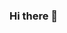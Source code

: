 ### Hi there 👋

<!--
**foxmeyson/foxmeyson** is a ✨ _special_ ✨ repository because its `README.md` (this file) appears on your GitHub profile.

Here are some ideas to get you started:

- 🔭 I’m currently working on onboard in K8s
- 🌱 I’m currently learning DevOps and SRE
- 👯 I’m looking to collaborate on PostgreSQL or linux feature
- 🤔 I’m looking for help with Zalando Postgres Operator
- 💬 Ask me about support Linux
- ⚡ Fun fact: "just for fun"
-->
